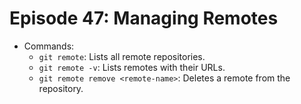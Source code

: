 # Episode 47: Managing Remotes

- Commands:
  - `git remote`: Lists all remote repositories.
  - `git remote -v`: Lists remotes with their URLs.
  - `git remote remove <remote-name>`: Deletes a remote from the repository.